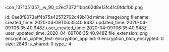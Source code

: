 icon_1371051357__w_90_c2ec7372f1bb462d8e13fc41c0fdcfbb.png

id: 0ae8f8073aff4b75a42572762c49b10d
mime: image/png
filename: 
created_time: 2020-04-09T06:35:40.948Z
updated_time: 2020-04-09T06:35:40.948Z
user_created_time: 2020-04-09T06:35:40.948Z
user_updated_time: 2020-04-09T06:35:40.948Z
file_extension: png
encryption_cipher_text: 
encryption_applied: 0
encryption_blob_encrypted: 0
size: 2846
is_shared: 0
type_: 4
